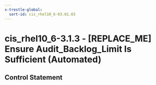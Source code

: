 ```yaml
---
x-trestle-global:
  sort-id: cis_rhel10_6-03.01.03
---
```


# cis_rhel10_6-3.1.3 - \[REPLACE_ME\] Ensure Audit_Backlog_Limit Is Sufficient (Automated)

## Control Statement
